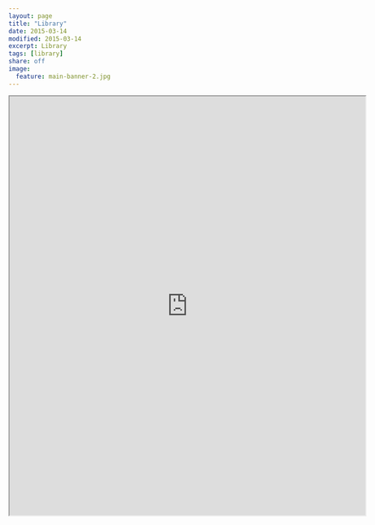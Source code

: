 ```yaml
---
layout: page
title: "Library"
date: 2015-03-14
modified: 2015-03-14
excerpt: Library
tags: [library]
share: off
image:
  feature: main-banner-2.jpg
---
```


<iframe src="https://cloud.collectorz.com/meaganandcaleb/books"
width="700"
height="825"
frameborder="1"
seamless> </iframe>

